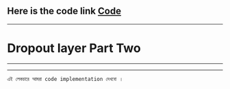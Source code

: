 Here is the code link [Code]()
---
---

# Dropout layer Part Two 

---
---

` এই লেকচারে আমরা code implementation দেখবো । `

